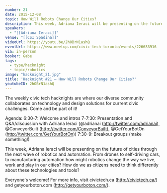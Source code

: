 ```yaml
---
number: 21
date: 2015-12-08
topic: How Will Robots Change Our Cities?
description: This week, Adriana Ieraci will be presenting on the future of cities through the next wave of robotics and automation. From drones to self-driving cars, to manufacturing automation how might robotics change the way we live, work and play in our cities? How do we as citizens need to think differently about these technologies and tools?
speakers:
  - "[[Adriana Ieraci]]"
venue: "[[CSI Spadina]]"
videoUrl: https://youtu.be/2hOBrN1ashQ
eventUrl: https://www.meetup.com/civic-tech-toronto/events/226683916
via: in-person
booker: Gabe
tags:
  - type/hacknight
  - topic/robotics
image: "hacknight_21.jpg"
title: 'Hacknight #21 – How Will Robots Change Our Cities?'
youtubeID: 2hOBrN1ashQ
---
```

The weekly civic tech hacknights are where our diverse community collaborates on technology and design solutions for current civic challenges. Come and be part of it!

Agenda:
6:30-7: Welcome and intros
7-7:30: Presentation and Q&A/discussion with Adriana Ieraci (@adrianai (http://twitter.com/adrianai), @ConveyorBuilt (http://twitter.com/ConveyorBuilt), @GetYourBotOn (http://twitter.com/GetYourBotOn))
7:30-9: Breakout groups (make something!)

This week, Adriana Ieraci will be presenting on the future of cities through the next wave of robotics and automation. From drones to self-driving cars, to manufacturing automation how might robotics change the way we live, work and play in our cities? How do we as citizens need to think differently about these technologies and tools?

Everyone's welcome! For more info, visit civictech.ca (http://civictech.ca/) and getyourboton.com (http://getyourboton.com/).